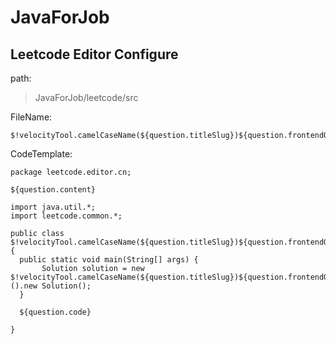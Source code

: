 # JavaForJob

## Leetcode Editor Configure
path:
> JavaForJob/leetcode/src

FileName:
```
$!velocityTool.camelCaseName(${question.titleSlug})${question.frontendQuestionId}
```
CodeTemplate:
```
package leetcode.editor.cn;

${question.content}

import java.util.*;
import leetcode.common.*;

public class $!velocityTool.camelCaseName(${question.titleSlug})${question.frontendQuestionId}{
  public static void main(String[] args) {
       Solution solution = new $!velocityTool.camelCaseName(${question.titleSlug})${question.frontendQuestionId}().new Solution();
  }
  
  ${question.code}
  
}

```